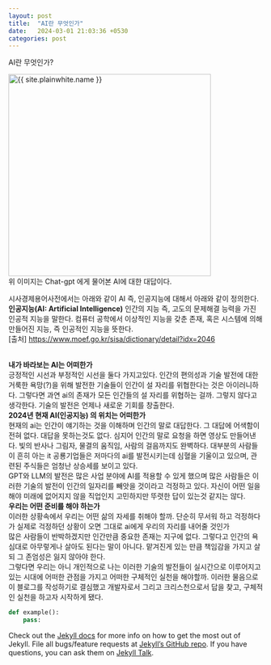 ```yaml
---
layout: post
title:  "AI란 무엇인가"
date:   2024-03-01 21:03:36 +0530
categories: post
---
```

AI란 무엇인가?

<img style="width: 400px;" class="light" src="{{site.baseurl }}/assets/WhatIsAI.png" alt="{{ site.plainwhite.name }}" />
<br>
 위 이미지는 Chat-gpt 에게 물어본 AI에 대한 대답이다.

 시사경제용어사전에서는 아래와 같이 AI 즉, 인공지능에 대해서 아래와 같이 정의한다.
 <br>
**인공지능(AI: Artificial Intelligence)**
인간의 지능 즉, 고도의 문제해결 능력을 가진 인공적 지능을 말한다. 컴퓨터 공학에서 이상적인 지능을 갖춘 존재, 혹은 시스템에 의해 만들어진 지능, 즉 인공적인 지능을 뜻한다.
<br>
[출처] <a href="https://www.moef.go.kr/sisa/dictionary/detail?idx=2046">https://www.moef.go.kr/sisa/dictionary/detail?idx=2046</a>

<br>
<b>내가 바라보는 AI는 어떠한가</b>
<br>
 긍정적인 시선과 부정적인 시선을 둘다 가지고있다. 인간의 편의성과 기술 발전에 대한 거룩한 욕망(?)을 위해 발전한 기술들이 인간이 설 자리를 위협한다는 것은 아이러니하다.
 그렇다면 과연 ai의 존재가 모든 인간들의 설 자리를 위협하는 걸까. 그렇지 않다고 생각한다. 기술의 발전은 언제나 새로운 기회를 창출한다.

<br>
<b>2024년 현재 AI(인공지능) 의 위치는 어떠한가</b>
<br>
 현재의 ai는 인간이 얘기하는 것을 이해하며 인간의 말로 대답한다. 그 대답에 어색함이 전혀 없다. 대답을 못하는것도 없다. 심지어 인간의 말로 요청을 하면 영상도 만들어낸다. 빛의 반사나 그림자, 물결의 움직임, 사람의 걸음까지도 완벽하다. 대부분의 사람들이 흔히 아는 it 공룡기업들은 저마다의 ai를 발전시키는데 심혈을 기울이고 있으며, 관련된 주식들은 엄청난 상승세를 보이고 있다.<br>
 GPT와 LLM의 발전은 많은 사업 분야에 AI를 적용할 수 있게 했으며 많은 사람들은 이러한 기술의 발전이 인간의 일자리를 빼앗을 것이라고 걱정하고 있다. 자신이 어떤 일을 해야 미래에 없어지지 않을 직업인지 고민하지만 뚜렷한 답이 있는것 같지는 않다.


<br>
<b>우리는 어떤 준비를 해야 하는가</b>
<br>
 이러한 상황속에서 우리는 어떤 삶의 자세를 취해야 할까. 단순히 무서워 하고 걱정하다가 실제로 걱정하던 상황이 오면 그대로 ai에게 우리의 자리를 내어줄 것인가 <br>
 많은 사람들이 반박하겠지만 인간만큼 중요한 존재는 지구에 없다. 그렇다고 인간의 욕심대로 아무렇게나 살아도 된다는 말이 아니다. 맡겨진게 있는 만큼 책임감을 가지고 살되 그 존엄성은 잃지 않아야 한다.<br>
 그렇다면 우리는 아니 개인적으로 나는 이러한 기술의 발전들이 실시간으로 이루어지고 있는 시대에 어떠한 관점을 가지고 어떠한 구체적인 실천을 해야할까.
 이러한 물음으로 이 블로그를 작성하기로 결심했고 개발자로서 그리고 크리스천으로서 답을 찾고, 구체적인 실천을 하고자 시작하게 됐다.

```python
def example():
	pass:
```

Check out the [Jekyll docs][jekyll-docs] for more info on how to get the most out of Jekyll. File all bugs/feature requests at [Jekyll’s GitHub repo][jekyll-gh]. If you have questions, you can ask them on [Jekyll Talk][jekyll-talk].

[jekyll-docs]: https://jekyllrb.com/docs/home
[jekyll-gh]:   https://github.com/jekyll/jekyll
[jekyll-talk]: https://talk.jekyllrb.com/
